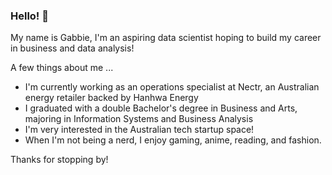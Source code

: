### Hello! 👋

My name is Gabbie, I'm an aspiring data scientist hoping to build my career in business and data analysis!

A few things about me ...
- I'm currently working as an operations specialist at Nectr, an Australian energy retailer backed by Hanhwa Energy
- I graduated with a double Bachelor's degree in Business and Arts, majoring in Information Systems and Business Analysis
- I'm very interested in the Australian tech startup space!
- When I'm not being a nerd, I enjoy gaming, anime, reading, and fashion.

Thanks for stopping by! 
